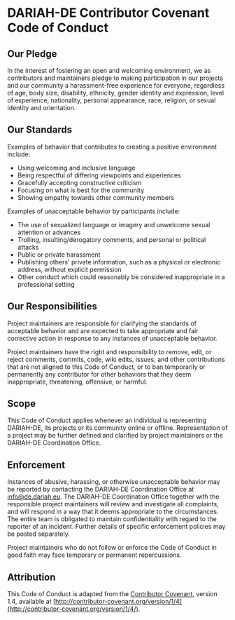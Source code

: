 # DARIAH-DE Contributor Covenant Code of Conduct

## Our Pledge

In the interest of fostering an open and welcoming environment, we as contributors and maintainers pledge to making participation
in our projects and our community a harassment-free experience for everyone, regardless of age, body size, disability, ethnicity,
gender identity and expression, level of experience, nationality, personal appearance, race, religion, or sexual identity and orientation.

## Our Standards

Examples of behavior that contributes to creating a positive environment include:

* Using welcoming and inclusive language
* Being respectful of differing viewpoints and experiences
* Gracefully accepting constructive criticism
* Focusing on what is best for the community
* Showing empathy towards other community members

Examples of unacceptable behavior by participants include:

* The use of sexualized language or imagery and unwelcome sexual attention or advances
* Trolling, insulting/derogatory comments, and personal or political attacks
* Public or private harassment
* Publishing others' private information, such as a physical or electronic address, without explicit permission
* Other conduct which could reasonably be considered inappropriate in a professional setting

## Our Responsibilities

Project maintainers are responsible for clarifying the standards of acceptable behavior and are expected to take appropriate
and fair corrective action in response to any instances of unacceptable behavior.

Project maintainers have the right and responsibility to remove, edit, or reject comments, commits, code, wiki edits, issues,
and other contributions that are not aligned to this Code of Conduct, or to ban temporarily or permanently any contributor
for other behaviors that they deem inappropriate, threatening, offensive, or harmful.

## Scope

This Code of Conduct applies whenever an individual is representing DARIAH-DE, its projects or its community online or offline.
Representation of a project may be further defined and clarified by project maintainers or the DARIAH-DE Coordination Office.

## Enforcement

Instances of abusive, harassing, or otherwise unacceptable behavior may be reported by contacting
the DARIAH-DE Coordination Office at info@de.dariah.eu.
The DARIAH-DE Coordination Office together with the responsible project maintainers will review and investigate all complaints,
and will respond in a way that it deems appropriate to the circumstances.
The entire team is obligated to maintain confidentiality with regard to the reporter of an incident.
Further details of specific enforcement policies may be posted separately.

Project maintainers who do not follow or enforce the Code of Conduct in good faith may face temporary or permanent repercussions.

## Attribution

This Code of Conduct is adapted from the [Contributor Covenant](http://contributor-covenant.org), version 1.4,
available at [http://contributor-covenant.org/version/1/4](http://contributor-covenant.org/version/1/4/).

